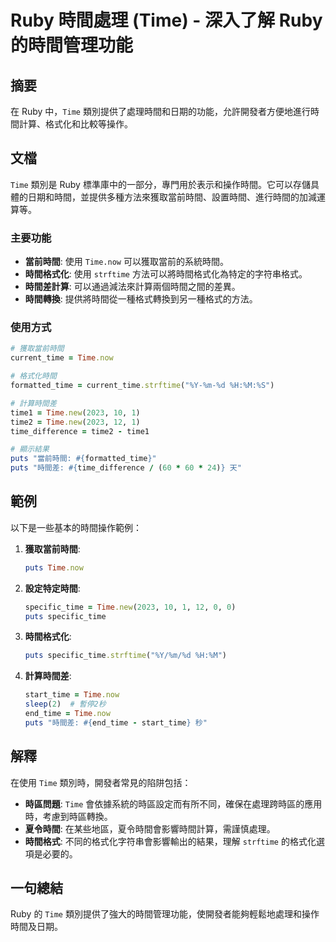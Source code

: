 <!--
Meta Description: # Ruby 時間處理 (Time) - 深入了解 Ruby 的時間管理功能 ## 摘要 在 Ruby 中，`Time` 類別提供了處理時間和日期的功能，允許開發者方便地進行時間計算、格式化和比較等操作。 ## 文檔 `Time` 類別是 Ruby 標準庫中的一部分，專門用於表示和操作時間。它可以存...
Meta Keywords: time, ruby, puts, now, strftime
-->

# Ruby 時間處理 (Time) - 深入了解 Ruby 的時間管理功能

## 摘要
在 Ruby 中，`Time` 類別提供了處理時間和日期的功能，允許開發者方便地進行時間計算、格式化和比較等操作。

## 文檔
`Time` 類別是 Ruby 標準庫中的一部分，專門用於表示和操作時間。它可以存儲具體的日期和時間，並提供多種方法來獲取當前時間、設置時間、進行時間的加減運算等。

### 主要功能
- **當前時間**: 使用 `Time.now` 可以獲取當前的系統時間。
- **時間格式化**: 使用 `strftime` 方法可以將時間格式化為特定的字符串格式。
- **時間差計算**: 可以通過減法來計算兩個時間之間的差異。
- **時間轉換**: 提供將時間從一種格式轉換到另一種格式的方法。

### 使用方式
```ruby
# 獲取當前時間
current_time = Time.now

# 格式化時間
formatted_time = current_time.strftime("%Y-%m-%d %H:%M:%S")

# 計算時間差
time1 = Time.new(2023, 10, 1)
time2 = Time.new(2023, 12, 1)
time_difference = time2 - time1

# 顯示結果
puts "當前時間: #{formatted_time}"
puts "時間差: #{time_difference / (60 * 60 * 24)} 天"
```

## 範例
以下是一些基本的時間操作範例：

1. **獲取當前時間**:
   ```ruby
   puts Time.now
   ```

2. **設定特定時間**:
   ```ruby
   specific_time = Time.new(2023, 10, 1, 12, 0, 0)
   puts specific_time
   ```

3. **時間格式化**:
   ```ruby
   puts specific_time.strftime("%Y/%m/%d %H:%M")
   ```

4. **計算時間差**:
   ```ruby
   start_time = Time.now
   sleep(2)  # 暫停2秒
   end_time = Time.now
   puts "時間差: #{end_time - start_time} 秒"
   ```

## 解釋
在使用 `Time` 類別時，開發者常見的陷阱包括：
- **時區問題**: `Time` 會依據系統的時區設定而有所不同，確保在處理跨時區的應用時，考慮到時區轉換。
- **夏令時間**: 在某些地區，夏令時間會影響時間計算，需謹慎處理。
- **時間格式**: 不同的格式化字符串會影響輸出的結果，理解 `strftime` 的格式化選項是必要的。

## 一句總結
Ruby 的 `Time` 類別提供了強大的時間管理功能，使開發者能夠輕鬆地處理和操作時間及日期。